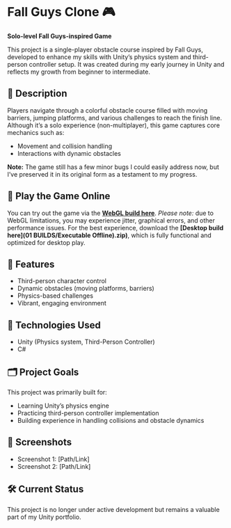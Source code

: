 # Fall Guys Clone 🎮

**Solo-level Fall Guys-inspired Game**

This project is a single-player obstacle course inspired by Fall Guys, developed to enhance my skills with Unity’s physics system and third-person controller setup. It was created during my early journey in Unity and reflects my growth from beginner to intermediate.

## 📝 Description
Players navigate through a colorful obstacle course filled with moving barriers, jumping platforms, and various challenges to reach the finish line. Although it’s a solo experience (non-multiplayer), this game captures core mechanics such as:
- Movement and collision handling
- Interactions with dynamic obstacles

**Note:** The game still has a few minor bugs I could easily address now, but I’ve preserved it in its original form as a testament to my progress.

## 🔗 Play the Game Online
You can try out the game via the **[WebGL build here](#)**. *Please note:* due to WebGL limitations, you may experience jitter, graphical errors, and other performance issues. For the best experience, download the **[Desktop build here](01 BUILDS/Executable Offline).zip)**, which is fully functional and optimized for desktop play.

## 🔧 Features
- Third-person character control
- Dynamic obstacles (moving platforms, barriers)
- Physics-based challenges
- Vibrant, engaging environment

## 🚀 Technologies Used
- Unity (Physics system, Third-Person Controller)
- C#

## 🗂️ Project Goals
This project was primarily built for:
- Learning Unity’s physics engine
- Practicing third-person controller implementation
- Building experience in handling collisions and obstacle dynamics

## 📸 Screenshots
<!-- Add links or paths to screenshots here -->
- Screenshot 1: [Path/Link]
- Screenshot 2: [Path/Link]

## 🛠️ Current Status
This project is no longer under active development but remains a valuable part of my Unity portfolio.
